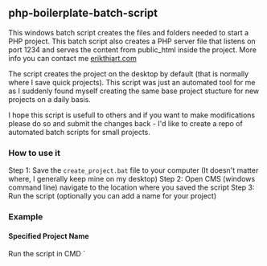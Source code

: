 ## php-boilerplate-batch-script
This windows batch script creates the files and folders needed to start a PHP project. This batch script also creates a PHP server file that listens on port 1234 and serves the content from public_html inside the project. More info you can contact me [erikthiart.com](https://erikthiart.com "Erik Thiart's Homepage")

The script creates the project on the desktop by default (that is normally where I save quick projects). This script was just an automated tool for me as I suddenly found myself creating the same base project stucture for new projects on a daily basis.

I hope this script is usefull to others and if you want to make modifications please do so and submit the changes back - I'd like to create a repo of automated batch scripts for small projects.

### How to use it
Step 1: Save the `create_project.bat` file to your computer (It doesn't matter where, I generally keep mine on my desktop)
Step 2: Open CMS (windows command line) navigate to the location where you saved the script
Step 3: Run the script (optionally you can add a name for your project)

### Example
<h4>Specified Project Name</h4>
Run the script in CMD `<script>.bat project_name`

![specify name in CMD](https://i.imgur.com/w8AsNew.png)

![named project](https://i.imgur.com/5SsqKcY.png)

<h4>No Specified Project Name</h4>
If you just run the script without specifying a project name then it will create a random project name. For example if you just double click on the script.

![no name specified](https://i.imgur.com/YIkyjRy.png)

![no name specified project](https://i.imgur.com/oPYVSvT.png)

### Project Structure
+---project_name
\-----app
      \---init.php
\-----public_html
      \---img
      \---header.php
      \---index.php
      \---footer.php
\-----server.bat

![root directory tree](https://i.imgur.com/YKDFeTi.png)

![public_html directory tree](https://i.imgur.com/2S2OqZK.png)

![app directory tree](https://i.imgur.com/VO6LlAQ.png)
 
